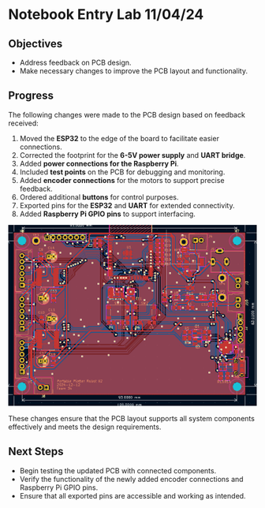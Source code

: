 # Notebook Entry Lab 11/04/24

## Objectives
- Address feedback on PCB design.
- Make necessary changes to improve the PCB layout and functionality.

## Progress
The following changes were made to the PCB design based on feedback received:

1. Moved the **ESP32** to the edge of the board to facilitate easier connections.
2. Corrected the footprint for the **6-5V power supply** and **UART bridge**.
3. Added **power connections for the Raspberry Pi**.
4. Included **test points** on the PCB for debugging and monitoring.
5. Added **encoder connections** for the motors to support precise feedback.
6. Ordered additional **buttons** for control purposes.
7. Exported pins for the **ESP32** and **UART** for extended connectivity.
8. Added **Raspberry Pi GPIO pins** to support interfacing.

![alt text](image-6.png)

These changes ensure that the PCB layout supports all system components effectively and meets the design requirements.

## Next Steps
- Begin testing the updated PCB with connected components.
- Verify the functionality of the newly added encoder connections and Raspberry Pi GPIO pins.
- Ensure that all exported pins are accessible and working as intended.
